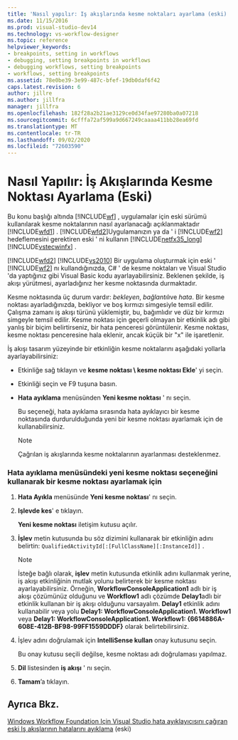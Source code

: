 ```yaml
---
title: 'Nasıl yapılır: Iş akışlarında kesme noktaları ayarlama (eski) | Microsoft Docs'
ms.date: 11/15/2016
ms.prod: visual-studio-dev14
ms.technology: vs-workflow-designer
ms.topic: reference
helpviewer_keywords:
- breakpoints, setting in workflows
- debugging, setting breakpoints in workflows
- debugging workflows, setting breakpoints
- workflows, setting breakpoints
ms.assetid: 78e0be39-3e99-487c-bfef-19db0daf6f42
caps.latest.revision: 6
author: jillre
ms.author: jillfra
manager: jillfra
ms.openlocfilehash: 182f28a2b21ae3129ce0d34fae97280ba0a07218
ms.sourcegitcommit: 6cfffa72af599a9d667249caaaa411bb28ea69fd
ms.translationtype: MT
ms.contentlocale: tr-TR
ms.lasthandoff: 09/02/2020
ms.locfileid: "72603590"
---
```

# <a name="how-to-set-breakpoints-in-workflows-legacy"></a>Nasıl Yapılır: İş Akışlarında Kesme Noktası Ayarlama (Eski)
Bu konu başlığı altında [!INCLUDE[wf](../includes/wf-md.md)] , uygulamalar için eski sürümü kullanılarak kesme noktalarının nasıl ayarlanacağı açıklanmaktadır [!INCLUDE[wfd1](../includes/wfd1-md.md)] . [!INCLUDE[wfd2](../includes/wfd2-md.md)]Uygulamanızın ya da ' i [!INCLUDE[wf2](../includes/wf2-md.md)] hedeflemesini gerektiren eski ' ni kullanın [!INCLUDE[netfx35_long](../includes/netfx35-long-md.md)] [!INCLUDE[vstecwinfx](../includes/vstecwinfx-md.md)] .

 [!INCLUDE[wfd2](../includes/wfd2-md.md)] [!INCLUDE[vs2010](../includes/vs2010-md.md)] Bir uygulama oluşturmak için eski ' [!INCLUDE[wf2](../includes/wf2-md.md)] nı kullandığınızda, C# ' de kesme noktaları ve Visual Studio 'da yaptığınız gibi Visual Basic kodu ayarlayabilirsiniz. Beklenen şekilde, iş akışı yürütmesi, ayarladığınız her kesme noktasında durmaktadır.

 Kesme noktasında üç durum vardır: *bekleyen*, *bağlantılı*ve *hata*. Bir kesme noktası ayarladığınızda, bekliyor ve boş kırmızı simgesiyle temsil edilir. Çalışma zamanı iş akışı türünü yüklemiştir, bu, bağımlıdır ve düz bir kırmızı simgeyle temsil edilir. Kesme noktası için geçerli olmayan bir etkinlik adı gibi yanlış bir biçim belirtirseniz, bir hata penceresi görüntülenir. Kesme noktası, kesme noktası penceresine hala eklenir, ancak küçük bir "x" ile işaretlenir.

 İş akışı tasarım yüzeyinde bir etkinliğin kesme noktalarını aşağıdaki yollarla ayarlayabilirsiniz:

- Etkinliğe sağ tıklayın ve **kesme noktası \ kesme noktası Ekle**' yi seçin.

- Etkinliği seçin ve F9 tuşuna basın.

- **Hata ayıklama** menüsünden **Yeni kesme noktası** ' nı seçin.

     Bu seçeneği, hata ayıklama sırasında hata ayıklayıcı bir kesme noktasında durdurulduğunda yeni bir kesme noktası ayarlamak için de kullanabilirsiniz.

    > [!NOTE]
    > Çağrılan iş akışlarında kesme noktalarının ayarlanması desteklenmez.

### <a name="to-set-a-breakpoint-using-the-new-breakpoint-option-on-the-debug-menu"></a>Hata ayıklama menüsündeki yeni kesme noktası seçeneğini kullanarak bir kesme noktası ayarlamak için

1. **Hata Ayıkla** menüsünde **Yeni kesme noktası**' nı seçin.

2. **Işlevde kes**' e tıklayın.

     **Yeni kesme noktası** iletişim kutusu açılır.

3. **İşlev** metin kutusunda bu söz dizimini kullanarak bir etkinliğin adını belirtin: `QualifiedActivityId[:[FullClassName][:InstanceId]]` .

    > [!NOTE]
    > İsteğe bağlı olarak, **işlev** metin kutusunda etkinlik adını kullanmak yerine, iş akışı etkinliğinin mutlak yolunu belirterek bir kesme noktası ayarlayabilirsiniz. Örneğin, **WorkflowConsoleApplication1** adlı bir iş akışı çözümünüz olduğunu ve **Workflow1** adlı çözümde **Delay1**adlı bir etkinlik kullanan bir iş akışı olduğunu varsayalım. **Delay1** etkinlik adını kullanabilir veya yolu **Delay1: WorkflowConsoleApplication1. Workflow1** veya **Delay1: WorkflowConsoleApplication1. Workflow1: {6614886A-608E-412B-BF98-99FF1559DDDF}** olarak belirtebilirsiniz.

4. İşlev adını doğrulamak için **IntelliSense kullan** onay kutusunu seçin.

     Bu onay kutusu seçili değilse, kesme noktası adı doğrulaması yapılmaz.

5. **Dil** listesinden **iş akışı** ' nı seçin.

6. **Tamam**’a tıklayın.

## <a name="see-also"></a>Ayrıca Bkz.
 [Windows Workflow Foundation Için Visual Studio hata ayıklayıcısını çağıran](../workflow-designer/invoking-the-visual-studio-debugger-for-windows-workflow-foundation-legacy.md) [eski Iş akışlarının hatalarını ayıklama](../workflow-designer/debugging-legacy-workflows.md) (eski)